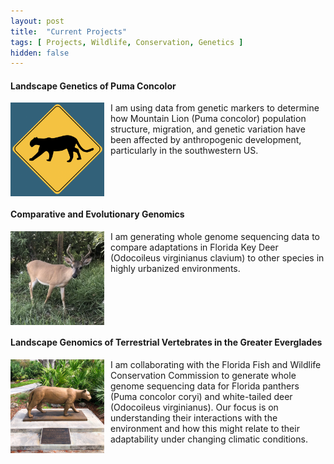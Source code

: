 ```yaml
---
layout: post
title:  "Current Projects"
tags: [ Projects, Wildlife, Conservation, Genetics ]
hidden: false
---
```


#### Landscape Genetics of Puma Concolor
<div style="display: flex; align-items: flex-start;">
    <img src="assets/images/posts/2023/panther-crossing-sign.jpg" alt="Landscape Genetics" style="margin-right: 10px; width: 150px;">
    I am using data from genetic markers to determine how Mountain Lion (Puma concolor) population structure, migration, and genetic variation have been affected by anthropogenic development, particularly in the southwestern US.
</div>

#### Comparative and Evolutionary Genomics
<div style="display: flex; align-items: flex-start;">
    <img src="assets/images/posts/2023/key-deer-2.jpg" alt="Comparative and Evolutionary Genomics" style="margin-right: 10px; width: 150px;">
    I am generating whole genome sequencing data to compare adaptations in Florida Key Deer (Odocoileus virginianus clavium) to other species in highly urbanized environments.
</div>

#### Landscape Genomics of Terrestrial Vertebrates in the Greater Everglades 
<div style="display: flex; align-items: flex-start;">
    <img src="assets/images/posts/2023/panther-statue.jpg" alt="Landscape Genomics of Terrestrial Vertebrates in the Greater Everglades" style="margin-right: 10px; width: 150px;">
    I am collaborating with the Florida Fish and Wildlife Conservation Commission to generate whole genome sequencing data for Florida panthers (Puma concolor coryi) and white-tailed deer (Odocoileus virginianus). Our focus is on understanding their interactions with the environment and how this might relate to their adaptability under changing climatic conditions.
</div>

